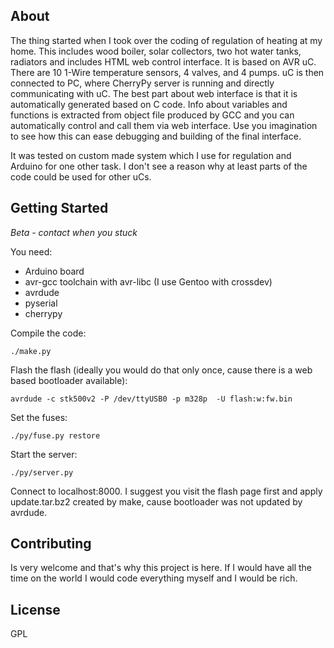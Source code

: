 About
-----

The thing started when I took over the coding of regulation of heating at my home. This includes wood boiler, solar collectors, two hot water tanks, radiators and includes HTML web control interface.
It is based on AVR uC. There are 10 1-Wire temperature sensors, 4 valves, and 4 pumps. uC is then connected to PC, where CherryPy server is running and directly communicating with uC. The best part about web interface is that it is automatically generated based on C code. Info about variables and functions is extracted from object file produced by GCC and you can automatically control and call them via web interface. Use you imagination to see how this can ease debugging and building of the final interface.

It was tested on custom made system which I use for regulation and Arduino for one other task. I don't see a reason why at least parts of the code could be used for other uCs.

Getting Started
---------------

*Beta - contact when you stuck*

You need:
- Arduino board
- avr-gcc toolchain with avr-libc (I use Gentoo with crossdev)
- avrdude
- pyserial
- cherrypy

Compile the code:

    ./make.py

Flash the flash (ideally you would do that only once, cause there is a web based bootloader available):

    avrdude -c stk500v2 -P /dev/ttyUSB0 -p m328p  -U flash:w:fw.bin

Set the fuses:

    ./py/fuse.py restore

Start the server:

    ./py/server.py

Connect to localhost:8000. I suggest you visit the flash page first and apply update.tar.bz2 created by make, cause bootloader was not updated by avrdude.


Contributing
------------

Is very welcome and that's why this project is here. If I would have all the time on the world I would code everything myself and I would be rich.

License
-------

GPL
